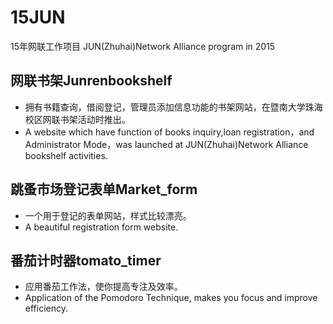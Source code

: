 # 15JUN 
15年网联工作项目
JUN(Zhuhai)Network Alliance program in 2015

网联书架Junrenbookshelf
-------------
- 拥有书籍查询，借阅登记，管理员添加信息功能的书架网站，在暨南大学珠海校区网联书架活动时推出。
- A website which have function of books inquiry,loan registration，and Administrator Mode，was launched at JUN(Zhuhai)Network Alliance bookshelf activities.

跳蚤市场登记表单Market_form
-------------
- 一个用于登记的表单网站，样式比较漂亮。
- A beautiful registration form website.

番茄计时器tomato_timer
-------------
- 应用番茄工作法，使你提高专注及效率。
- Application of the Pomodoro Technique, makes you focus and improve efficiency.
